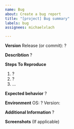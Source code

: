 ```yaml
---
name: Bug
about: Create a bug report
title: "[project] Bug summary"
labels: bug
assignees: michaelvlach

---
```


**Version**
Release (or commit): ?

**Describtion**
?

**Steps To Reproduce**
1. ?
2. ?
3. ...

**Expected behavior**
?

**Environment**
OS: ?
Version: 

**Additional Information**
?

**Screenshots**
(If applicable)
